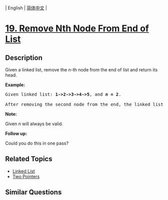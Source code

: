 
| English | [简体中文](README.md) |

# [19. Remove Nth Node From End of List](https://leetcode-cn.com/problems/remove-nth-node-from-end-of-list/)

## Description

<p>Given a linked list, remove the <em>n</em>-th node from the end of list and return its head.</p>

<p><strong>Example:</strong></p>

<pre>
Given linked list: <strong>1-&gt;2-&gt;3-&gt;4-&gt;5</strong>, and <strong><em>n</em> = 2</strong>.

After removing the second node from the end, the linked list becomes <strong>1-&gt;2-&gt;3-&gt;5</strong>.
</pre>

<p><strong>Note:</strong></p>

<p>Given <em>n</em> will always be valid.</p>

<p><strong>Follow up:</strong></p>

<p>Could you do this in one pass?</p>


## Related Topics

- [Linked List](https://leetcode-cn.com/tag/linked-list)
- [Two Pointers](https://leetcode-cn.com/tag/two-pointers)

## Similar Questions


